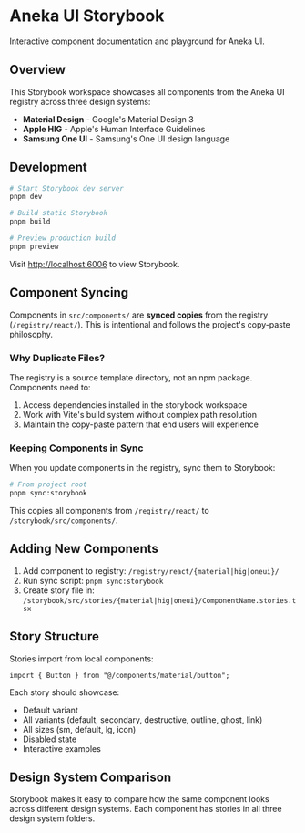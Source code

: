 # Aneka UI Storybook

Interactive component documentation and playground for Aneka UI.

## Overview

This Storybook workspace showcases all components from the Aneka UI registry across three design systems:

- **Material Design** - Google's Material Design 3
- **Apple HIG** - Apple's Human Interface Guidelines
- **Samsung One UI** - Samsung's One UI design language

## Development

```bash
# Start Storybook dev server
pnpm dev

# Build static Storybook
pnpm build

# Preview production build
pnpm preview
```

Visit [http://localhost:6006](http://localhost:6006) to view Storybook.

## Component Syncing

Components in `src/components/` are **synced copies** from the registry (`/registry/react/`). This is intentional and follows the project's copy-paste philosophy.

### Why Duplicate Files?

The registry is a source template directory, not an npm package. Components need to:

1. Access dependencies installed in the storybook workspace
2. Work with Vite's build system without complex path resolution
3. Maintain the copy-paste pattern that end users will experience

### Keeping Components in Sync

When you update components in the registry, sync them to Storybook:

```bash
# From project root
pnpm sync:storybook
```

This copies all components from `/registry/react/` to `/storybook/src/components/`.

## Adding New Components

1. Add component to registry: `/registry/react/{material|hig|oneui}/`
2. Run sync script: `pnpm sync:storybook`
3. Create story file in: `/storybook/src/stories/{material|hig|oneui}/ComponentName.stories.tsx`

## Story Structure

Stories import from local components:

```tsx
import { Button } from "@/components/material/button";
```

Each story should showcase:

- Default variant
- All variants (default, secondary, destructive, outline, ghost, link)
- All sizes (sm, default, lg, icon)
- Disabled state
- Interactive examples

## Design System Comparison

Storybook makes it easy to compare how the same component looks across different design systems. Each component has stories in all three design system folders.
